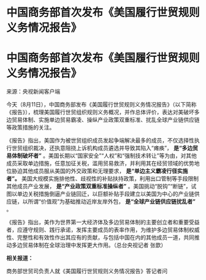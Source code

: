 # 中国商务部首次发布《美国履行世贸规则义务情况报告》

# 中国商务部首次发布《美国履行世贸规则义务情况报告》

来源：央视新闻客户端

今天（8月11日），中国商务部发布《美国履行世贸规则义务情况报告》（以下简称《报告》），梳理美国履行世贸组织规则义务概况，并作总体评价，表达对美破坏多边贸易体制、实施单边贸易霸凌、操纵产业政策双重标准、扰乱全球产业链供应链等政策措施的关注。

《报告》指出，美国作为被世贸组织成员发起争端解决最多的成员，不仅选择性执行世贸组织裁决，还执意阻挠上诉机构成员遴选并导致其陷入“瘫痪”，
**是“多边贸易体制破坏者”**
。美国长期以“国家安全”“人权”和“强制技术转让”等为由，对其他成员采取单边措施，任意加征关税，滥用贸易救济，并利用其在经贸领域的优势地位胁迫其他成员服从美国的外交政策和无理要求，
**是“单边主义霸凌行径实施者”。** 美国大规模实施排他性、歧视性的补贴扶持政策，利用出口管制等手段限制其他成员产业发展，
**是“产业政策双重标准操纵者”**
。美国挑动“脱钩”“断链”，试图以单边关税措施倒逼产业链回迁，以巨额补贴手段建立以美国为中心的产业链供应链，以所谓“价值观”为基础推动近岸友岸外包，
**是“全球产业链供应链扰乱者”** 。

《报告》指出，美作为世界第一大经济体及多边贸易体制的主要创立者和重要受益者，应遵守规则、践行承诺，发挥主要成员的表率作用，为维护多边贸易体制权威性、完整性和有效性作出其应有的贡献，与包括中国在内的其他成员一道，共同推动多边贸易体制在全球治理中发挥更大作用。（总台央视记者
张歆）

**相关报道：**

商务部世贸司负责人就《美国履行世贸规则义务情况报告》答记者问

